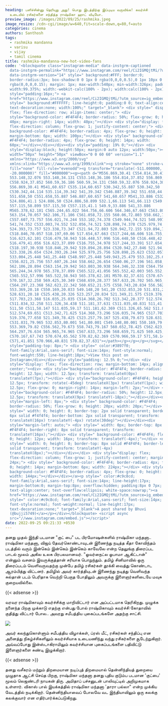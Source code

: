 ```yaml
---
heading: பளிச்சின்னு தெரியுது அது! பொது இடத்திற்கு இப்புடிய வருவீங்க! கவர்ச்சி
  உடையில் ரசிகர்களை சந்தித்த ராஷ்மிகா ஹாட் வீடியோ.
preview_image: /images/2022/09/25/rashmika.jpeg
image_resize: /cdn-cgi/image/w=640,fit=scale-down,q=80,f=auto
categories: cinema
authors: Santhosh
tags:
  - rashmika mandanna
  - varisu
  - vijay
  - tamil cinema
title: rashmika-mandanna-new-hot-video-fans
code: '<blockquote class="instagram-media" data-instgrm-captioned
  data-instgrm-permalink="https://www.instagram.com/reel/Ci2IGMQjtMi/?utm_source=ig_embed&amp;utm_campaign=loading"
  data-instgrm-version="14" style=" background:#FFF; border:0;
  border-radius:3px; box-shadow:0 0 1px 0 rgba(0,0,0,0.5),0 1px 10px 0
  rgba(0,0,0,0.15); margin: 1px; max-width:540px; min-width:326px; padding:0;
  width:99.375%; width:-webkit-calc(100% - 2px); width:calc(100% - 2px);"><div
  style="padding:16px;"> <a
  href="https://www.instagram.com/reel/Ci2IGMQjtMi/?utm_source=ig_embed&amp;utm_campaign=loading"
  style=" background:#FFFFFF; line-height:0; padding:0 0; text-align:center;
  text-decoration:none; width:100%;" target="_blank"> <div style=" display:
  flex; flex-direction: row; align-items: center;"> <div
  style="background-color: #F4F4F4; border-radius: 50%; flex-grow: 0; height:
  40px; margin-right: 14px; width: 40px;"></div> <div style="display: flex;
  flex-direction: column; flex-grow: 1; justify-content: center;"> <div style="
  background-color: #F4F4F4; border-radius: 4px; flex-grow: 0; height: 14px;
  margin-bottom: 6px; width: 100px;"></div> <div style=" background-color:
  #F4F4F4; border-radius: 4px; flex-grow: 0; height: 14px; width:
  60px;"></div></div></div><div style="padding: 19% 0;"></div> <div
  style="display:block; height:50px; margin:0 auto 12px; width:50px;"><svg
  width="50px" height="50px" viewBox="0 0 60 60" version="1.1"
  xmlns="https://www.w3.org/2000/svg"
  xmlns:xlink="https://www.w3.org/1999/xlink"><g stroke="none" stroke-width="1"
  fill="none" fill-rule="evenodd"><g transform="translate(-511.000000,
  -20.000000)" fill="#000000"><g><path d="M556.869,30.41 C554.814,30.41
  553.148,32.076 553.148,34.131 C553.148,36.186 554.814,37.852 556.869,37.852
  C558.924,37.852 560.59,36.186 560.59,34.131 C560.59,32.076 558.924,30.41
  556.869,30.41 M541,60.657 C535.114,60.657 530.342,55.887 530.342,50
  C530.342,44.114 535.114,39.342 541,39.342 C546.887,39.342 551.658,44.114
  551.658,50 C551.658,55.887 546.887,60.657 541,60.657 M541,33.886 C532.1,33.886
  524.886,41.1 524.886,50 C524.886,58.899 532.1,66.113 541,66.113 C549.9,66.113
  557.115,58.899 557.115,50 C557.115,41.1 549.9,33.886 541,33.886
  M565.378,62.101 C565.244,65.022 564.756,66.606 564.346,67.663 C563.803,69.06
  563.154,70.057 562.106,71.106 C561.058,72.155 560.06,72.803 558.662,73.347
  C557.607,73.757 556.021,74.244 553.102,74.378 C549.944,74.521 548.997,74.552
  541,74.552 C533.003,74.552 532.056,74.521 528.898,74.378 C525.979,74.244
  524.393,73.757 523.338,73.347 C521.94,72.803 520.942,72.155 519.894,71.106
  C518.846,70.057 518.197,69.06 517.654,67.663 C517.244,66.606 516.755,65.022
  516.623,62.101 C516.479,58.943 516.448,57.996 516.448,50 C516.448,42.003
  516.479,41.056 516.623,37.899 C516.755,34.978 517.244,33.391 517.654,32.338
  C518.197,30.938 518.846,29.942 519.894,28.894 C520.942,27.846 521.94,27.196
  523.338,26.654 C524.393,26.244 525.979,25.756 528.898,25.623 C532.057,25.479
  533.004,25.448 541,25.448 C548.997,25.448 549.943,25.479 553.102,25.623
  C556.021,25.756 557.607,26.244 558.662,26.654 C560.06,27.196 561.058,27.846
  562.106,28.894 C563.154,29.942 563.803,30.938 564.346,32.338 C564.756,33.391
  565.244,34.978 565.378,37.899 C565.522,41.056 565.552,42.003 565.552,50
  C565.552,57.996 565.522,58.943 565.378,62.101 M570.82,37.631 C570.674,34.438
  570.167,32.258 569.425,30.349 C568.659,28.377 567.633,26.702 565.965,25.035
  C564.297,23.368 562.623,22.342 560.652,21.575 C558.743,20.834 556.562,20.326
  553.369,20.18 C550.169,20.033 549.148,20 541,20 C532.853,20 531.831,20.033
  528.631,20.18 C525.438,20.326 523.257,20.834 521.349,21.575 C519.376,22.342
  517.703,23.368 516.035,25.035 C514.368,26.702 513.342,28.377 512.574,30.349
  C511.834,32.258 511.326,34.438 511.181,37.631 C511.035,40.831 511,41.851
  511,50 C511,58.147 511.035,59.17 511.181,62.369 C511.326,65.562 511.834,67.743
  512.574,69.651 C513.342,71.625 514.368,73.296 516.035,74.965 C517.703,76.634
  519.376,77.658 521.349,78.425 C523.257,79.167 525.438,79.673 528.631,79.82
  C531.831,79.965 532.853,80.001 541,80.001 C549.148,80.001 550.169,79.965
  553.369,79.82 C556.562,79.673 558.743,79.167 560.652,78.425 C562.623,77.658
  564.297,76.634 565.965,74.965 C567.633,73.296 568.659,71.625 569.425,69.651
  C570.167,67.743 570.674,65.562 570.82,62.369 C570.966,59.17 571,58.147 571,50
  C571,41.851 570.966,40.831 570.82,37.631"></path></g></g></g></svg></div><div
  style="padding-top: 8px;"> <div style=" color:#3897f0;
  font-family:Arial,sans-serif; font-size:14px; font-style:normal;
  font-weight:550; line-height:18px;">View this post on
  Instagram</div></div><div style="padding: 12.5% 0;"></div> <div
  style="display: flex; flex-direction: row; margin-bottom: 14px; align-items:
  center;"><div> <div style="background-color: #F4F4F4; border-radius: 50%;
  height: 12.5px; width: 12.5px; transform: translateX(0px)
  translateY(7px);"></div> <div style="background-color: #F4F4F4; height:
  12.5px; transform: rotate(-45deg) translateX(3px) translateY(1px); width:
  12.5px; flex-grow: 0; margin-right: 14px; margin-left: 2px;"></div> <div
  style="background-color: #F4F4F4; border-radius: 50%; height: 12.5px; width:
  12.5px; transform: translateX(9px) translateY(-18px);"></div></div><div
  style="margin-left: 8px;"> <div style=" background-color: #F4F4F4;
  border-radius: 50%; flex-grow: 0; height: 20px; width: 20px;"></div> <div
  style=" width: 0; height: 0; border-top: 2px solid transparent; border-left:
  6px solid #f4f4f4; border-bottom: 2px solid transparent; transform:
  translateX(16px) translateY(-4px) rotate(30deg)"></div></div><div
  style="margin-left: auto;"> <div style=" width: 0px; border-top: 8px solid
  #F4F4F4; border-right: 8px solid transparent; transform:
  translateY(16px);"></div> <div style=" background-color: #F4F4F4; flex-grow:
  0; height: 12px; width: 16px; transform: translateY(-4px);"></div> <div
  style=" width: 0; height: 0; border-top: 8px solid #F4F4F4; border-left: 8px
  solid transparent; transform: translateY(-4px)
  translateX(8px);"></div></div></div> <div style="display: flex;
  flex-direction: column; flex-grow: 1; justify-content: center; margin-bottom:
  24px;"> <div style=" background-color: #F4F4F4; border-radius: 4px; flex-grow:
  0; height: 14px; margin-bottom: 6px; width: 224px;"></div> <div style="
  background-color: #F4F4F4; border-radius: 4px; flex-grow: 0; height: 14px;
  width: 144px;"></div></div></a><p style=" color:#c9c8cd;
  font-family:Arial,sans-serif; font-size:14px; line-height:17px;
  margin-bottom:0; margin-top:8px; overflow:hidden; padding:8px 0 7px;
  text-align:center; text-overflow:ellipsis; white-space:nowrap;"><a
  href="https://www.instagram.com/reel/Ci2IGMQjtMi/?utm_source=ig_embed&amp;utm_campaign=loading"
  style=" color:#c9c8cd; font-family:Arial,sans-serif; font-size:14px;
  font-style:normal; font-weight:normal; line-height:17px;
  text-decoration:none;" target="_blank">A post shared by Bhuvi
  (@bujji5749)</a></p></div></blockquote> <script async
  src="//www.instagram.com/embed.js"></script>'
date: 2022-09-25 09:21:33 +0530
---
```

தனது முதல் இந்தி படமான "குட் பை" பட பிரமோஷன்களில் ராஷ்மிகா மந்தனா.. 
ராஷ்மிகா மந்தனா, விஜய் தேவர்கொண்டாவுடன் இணைந்து நடித்த கீதா கோவிந்தம் படத்தில் வரும் இன்கெம் இன்கெம் இன்கெம் காவேலே என்ற தெலுங்கு திரைப்பட பாடல் மூலம் அகில உலக பிரபலமானவர். "ஓவர்நைட்ல ஓபாமா ஆகிட்டான்" என்னும் வசனம் இவருக்குத்தான் சரியாக பொறுந்தும். தமிழ் சினிமாவில் ஒரு திரைப்படம் வெளிவருவதற்கு முன்பே தமிழ் ரசிகர்கள் தூக்கி வைத்து கொண்டாட ஆரம்பித்து விட்டனர். தமிழில் அவர் கார்த்தியுடன் இணைந்து நடித்து வெளிவந்த சுல்தான் படம் பெரிதாக வெற்றி பெறாத போதிலும் அவருக்கு இளைஞர்களிடையே மவுசு குறையவில்லை.

{{< adsense >}}


வரவர ராஷ்மிகாவும் கவர்ச்சிக்கு மாறிவிட்டார் என அப்பட்டமாக தெரிகிறது. முழுக்க நனைந்த பிறகு முக்காடு எதற்கு என்பது போல் ராஷ்மிகாவும் கவர்ச்சி கோதாவில் குதித்து விட்டார் போல.. அவரது சமீபத்திய புகைப்படங்களே அதற்கு சாட்சி.


![](/images/2022/09/25/rashmika-mandanna-new-hot-video-fans.jpeg)

அவர் கலந்துகொள்ளும் சமீபத்திய விழாக்கள், ப்ரஸ் மீட், ரசிகர்கள் சந்திப்பு என அனைத்து நிகழ்ச்சிகளிலும் கவர்ச்சியாக உடையணிந்து வந்து ரசிகர்களை சூடேற்றுகிறார். அவ்வப்போது இன்ஸ்டாகிராமிலும் கவர்ச்சியான புகைப்படங்களை பதிவிட்டு இளைஞர்களை சுண்டி இழுக்கிறார்.

{{< adsense >}}


தனது வசீகரம் மற்றும் திறமையான நடிப்புத் திறமையால் தென்னிந்தியத் துறையை முழுதாக ஆட்சி செய்த பிறகு, ராஷ்மிகா மந்தனா தனது புதிய குடும்ப படமான 'குட்பை' மூலம் லெஜண்டரி நாயகன் திரு. அமிதாப் பச்சனுடன் பாலிவுட்டில் அறிமுகமாக உள்ளார். விகாஸ் பால் இயக்கத்தில் ராஷ்மிகா மந்தனா 'தாரா பல்லா" என்ற முக்கிய வேடத்தில் நடிக்கிறார். தென்னிந்தியாவைப் போலவே வட இந்தியாவிலும் ஒரு கலக்கு கலக்குவார் என எதிர்பார்க்கப்படுகிறது.